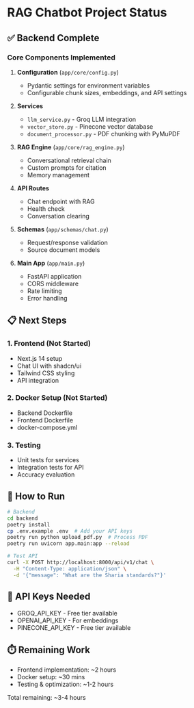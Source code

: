# RAG Chatbot Project Status

## ✅ Backend Complete

### Core Components Implemented

1. **Configuration** (`app/core/config.py`)
   - Pydantic settings for environment variables
   - Configurable chunk sizes, embeddings, and API settings

2. **Services**
   - `llm_service.py` - Groq LLM integration
   - `vector_store.py` - Pinecone vector database
   - `document_processor.py` - PDF chunking with PyMuPDF

3. **RAG Engine** (`app/core/rag_engine.py`)
   - Conversational retrieval chain
   - Custom prompts for citation
   - Memory management

4. **API Routes**
   - Chat endpoint with RAG
   - Health check
   - Conversation clearing

5. **Schemas** (`app/schemas/chat.py`)
   - Request/response validation
   - Source document models

6. **Main App** (`app/main.py`)
   - FastAPI application
   - CORS middleware
   - Rate limiting
   - Error handling

## 📋 Next Steps

### 1. Frontend (Not Started)
- Next.js 14 setup
- Chat UI with shadcn/ui
- Tailwind CSS styling
- API integration

### 2. Docker Setup (Not Started)
- Backend Dockerfile
- Frontend Dockerfile
- docker-compose.yml

### 3. Testing
- Unit tests for services
- Integration tests for API
- Accuracy evaluation

## 🚀 How to Run

```bash
# Backend
cd backend
poetry install
cp .env.example .env  # Add your API keys
poetry run python upload_pdf.py  # Process PDF
poetry run uvicorn app.main:app --reload

# Test API
curl -X POST http://localhost:8000/api/v1/chat \
  -H "Content-Type: application/json" \
  -d '{"message": "What are the Sharia standards?"}'
```

## 📝 API Keys Needed

- GROQ_API_KEY - Free tier available
- OPENAI_API_KEY - For embeddings
- PINECONE_API_KEY - Free tier available

## ⏱️ Remaining Work

- Frontend implementation: ~2 hours
- Docker setup: ~30 mins
- Testing & optimization: ~1-2 hours

Total remaining: ~3-4 hours
